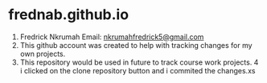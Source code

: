 # frednab.github.io


1.	Fredrick Nkrumah 
    Email: nkrumahfredrick5@gmail.com
2.	This github account was created to help with tracking changes for my own projects.
3.	This repository would be used in future to track course work projects.
4	i clicked on the clone repository button and i commited the changes.xs